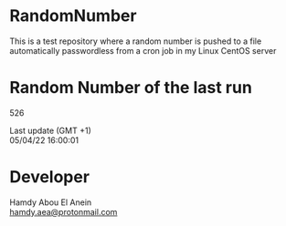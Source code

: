# RandomNumber    
This is a test repository where a random number is pushed to a file automatically passwordless from a cron job in my Linux CentOS server    
# Random Number of the last run   
526
      
Last update (GMT +1)    
05/04/22 16:00:01
# Developer    
Hamdy Abou El Anein   
hamdy.aea@protonmail.com
